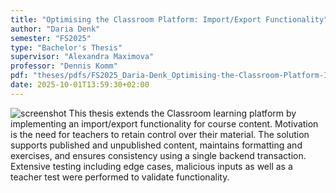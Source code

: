 ```yaml
---
title: "Optimising the Classroom Platform: Import/Export Functionality"
author: "Daria Denk"
semester: "FS2025"
type: "Bachelor's Thesis"
supervisor: "Alexandra Maximova"
professor: "Dennis Komm"
pdf: "theses/pdfs/FS2025_Daria-Denk_Optimising-the-Classroom-Platform-Import-Export-Functionality.pdf"
date: 2025-10-01T13:59:30+02:00
---
```

![screenshot](/theses/screenshots/FS2025_DariaDenk.png)
This thesis extends the Classroom learning platform by implementing an import/export functionality for course content. Motivation is the need for teachers to retain control over their material. The solution supports published and unpublished content, maintains formatting and exercises, and ensures consistency using a single backend transaction. Extensive testing including edge cases, malicious inputs as well as a teacher test were performed to validate functionality.